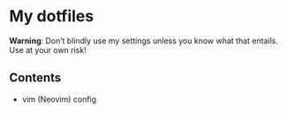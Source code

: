 # My dotfiles

**Warning**: Don’t blindly use my settings unless you know what that entails. Use at your own risk!

## Contents

- vim (Neovim) config
